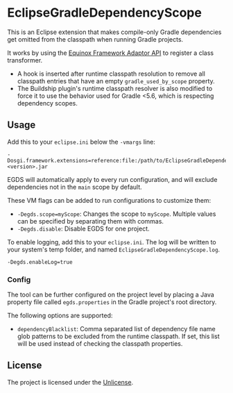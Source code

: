 # EclipseGradleDependencyScope

This is an Eclipse extension that makes compile-only Gradle dependencies get omitted from the classpath when running Gradle projects.

It works by using the [Equinox Framework Adaptor API](https://wiki.eclipse.org/Adaptor_Hooks) to register a class transformer.
- A hook is inserted after runtime classpath resolution to remove all classpath entries that have an empty `gradle_used_by_scope` property.
- The Buildship plugin's runtime classpath resolver is also modified to force it to use the behavior used for Gradle <5.6, which is respecting dependency scopes.

## Usage

Add this to your `eclipse.ini` below the `-vmargs` line:

```
-Dosgi.framework.extensions=reference:file:/path/to/EclipseGradleDependencyScope-<version>.jar
```

EGDS will automatically apply to every run configuration, and will exclude dependencies not in the `main` scope by default.

These VM flags can be added to run configurations to customize them:

- `-Degds.scope=myScope`: Changes the scope to `myScope`. Multiple values can be specified by separating them with commas.
- `-Degds.disable`: Disable EGDS for one project.

To enable logging, add this to your `eclipse.ini`. The log will be written to your system's temp folder, and named `EclipseGradleDependencyScope.log`.

```
-Degds.enableLog=true
```

### Config

The tool can be further configured on the project level by placing a Java property file called `egds.properties` in the Gradle project's root directory.

The following options are supported:

* `dependencyBlacklist`: Comma separated list of dependency file name glob patterns to be excluded from the runtime classpath. If set, this list will be used instead of checking the classpath properties.

## License
The project is licensed under the [Unlicense](UNLICENSE).
